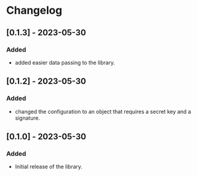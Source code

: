 # Changelog

## [0.1.3] - 2023-05-30

### Added

- added easier data passing to the library.

## [0.1.2] - 2023-05-30

### Added

- changed the configuration to an object that requires a secret key and a signature.

## [0.1.0] - 2023-05-30

### Added

- Initial release of the library.
